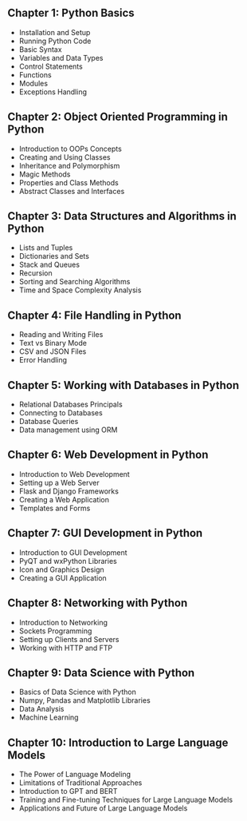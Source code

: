 
## Chapter 1: Python Basics
- Installation and Setup
- Running Python Code
- Basic Syntax
- Variables and Data Types
- Control Statements
- Functions
- Modules
- Exceptions Handling

## Chapter 2: Object Oriented Programming in Python
- Introduction to OOPs Concepts
- Creating and Using Classes
- Inheritance and Polymorphism
- Magic Methods
- Properties and Class Methods
- Abstract Classes and Interfaces

## Chapter 3: Data Structures and Algorithms in Python
- Lists and Tuples
- Dictionaries and Sets
- Stack and Queues
- Recursion
- Sorting and Searching Algorithms
- Time and Space Complexity Analysis

## Chapter 4: File Handling in Python
- Reading and Writing Files
- Text vs Binary Mode
- CSV and JSON Files
- Error Handling

## Chapter 5: Working with Databases in Python
- Relational Databases Principals
- Connecting to Databases
- Database Queries
- Data management using ORM

## Chapter 6: Web Development in Python
- Introduction to Web Development
- Setting up a Web Server
- Flask and Django Frameworks
- Creating a Web Application
- Templates and Forms

## Chapter 7: GUI Development in Python
- Introduction to GUI Development
- PyQT and wxPython Libraries
- Icon and Graphics Design
- Creating a GUI Application

## Chapter 8: Networking with Python
- Introduction to Networking
- Sockets Programming
- Setting up Clients and Servers
- Working with HTTP and FTP

## Chapter 9: Data Science with Python
- Basics of Data Science with Python
- Numpy, Pandas and Matplotlib Libraries
- Data Analysis
- Machine Learning

## Chapter 10: Introduction to Large Language Models
- The Power of Language Modeling
- Limitations of Traditional Approaches
- Introduction to GPT and BERT
- Training and Fine-tuning Techniques for Large Language Models
- Applications and Future of Large Language Models
